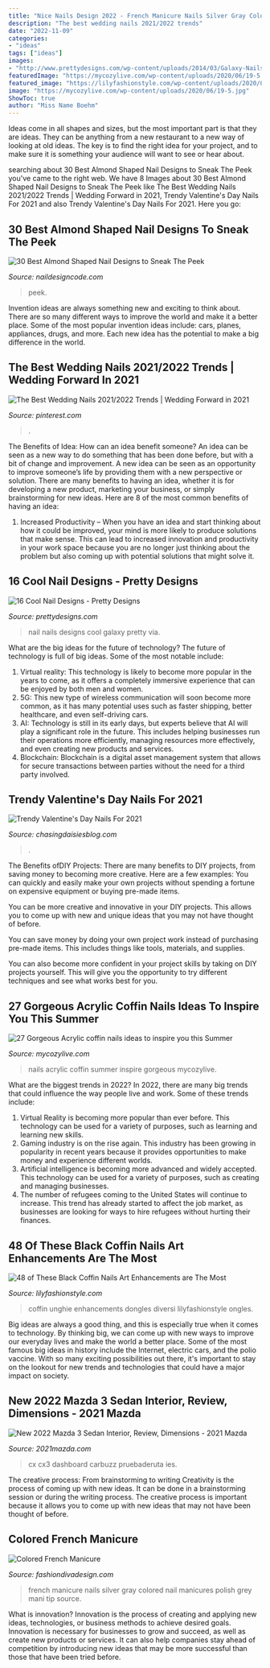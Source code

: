 ```yaml
---
title: "Nice Nails Design 2022 - French Manicure Nails Silver Gray Colored Nail Manicures Polish Grey Mani Tip Source"
description: "The best wedding nails 2021/2022 trends"
date: "2022-11-09"
categories:
- "ideas"
tags: ["ideas"]
images:
- "http://www.prettydesigns.com/wp-content/uploads/2014/03/Galaxy-Nails2.jpg"
featuredImage: "https://mycozylive.com/wp-content/uploads/2020/06/19-5.jpg"
featured_image: "https://lilyfashionstyle.com/wp-content/uploads/2020/03/47.jpg"
image: "https://mycozylive.com/wp-content/uploads/2020/06/19-5.jpg"
ShowToc: true
author: "Miss Name Boehm"
---
```



Ideas come in all shapes and sizes, but the most important part is that they are ideas. They can be anything from a new restaurant to a new way of looking at old ideas. The key is to find the right idea for your project, and to make sure it is something your audience will want to see or hear about.

	

		
searching about 30 Best Almond Shaped Nail Designs to Sneak The Peek you've came to the right web. We have 8 Images about 30 Best Almond Shaped Nail Designs to Sneak The Peek like The Best Wedding Nails 2021/2022 Trends | Wedding Forward in 2021, Trendy Valentine&#039;s Day Nails For 2021 and also Trendy Valentine&#039;s Day Nails For 2021. Here you go:
		
    
## 30 Best Almond Shaped Nail Designs To Sneak The Peek

<img loading=lazy src="https://naildesigncode.com/wp-content/uploads/2017/04/13-3.jpg" onerror="this.onerror=null;this.src='https://tse3.mm.bing.net/th?id=OIP.gXfUusnL5iDqgqH0ONNcmwHaJ4&amp;pid=15.1';" alt="30 Best Almond Shaped Nail Designs to Sneak The Peek">

_Source: naildesigncode.com_

>peek. 

	

Invention ideas are always something new and exciting to think about. There are so many different ways to improve the world and make it a better place. Some of the most popular invention ideas include: cars, planes, appliances, drugs, and more. Each new idea has the potential to make a big difference in the world.

    
## The Best Wedding Nails 2021/2022 Trends | Wedding Forward In 2021

<img loading=lazy src="https://i.pinimg.com/736x/08/11/3d/08113d79e1706c6d63d212df00c3c28b.jpg" onerror="this.onerror=null;this.src='https://tse4.mm.bing.net/th?id=OIP.gs9btIgaWg8j3y3m5-G_7wAAAA&amp;pid=15.1';" alt="The Best Wedding Nails 2021/2022 Trends | Wedding Forward in 2021">

_Source: pinterest.com_

>. 

	

The Benefits of Idea: How can an idea benefit someone?
An idea can be seen as a new way to do something that has been done before, but with a bit of change and improvement. A new idea can be seen as an opportunity to improve someone’s life by providing them with a new perspective or solution. There are many benefits to having an idea, whether it is for developing a new product, marketing your business, or simply brainstorming for new ideas. Here are 8 of the most common benefits of having an idea: 
1. Increased Productivity – When you have an idea and start thinking about how it could be improved, your mind is more likely to produce solutions that make sense. This can lead to increased innovation and productivity in your work space because you are no longer just thinking about the problem but also coming up with potential solutions that might solve it. 

    
## 16 Cool Nail Designs - Pretty Designs

<img loading=lazy src="http://www.prettydesigns.com/wp-content/uploads/2014/03/Galaxy-Nails2.jpg" onerror="this.onerror=null;this.src='https://tse3.mm.bing.net/th?id=OIP.UvVpH67lENRiDKxbJ_w-lAHaJ5&amp;pid=15.1';" alt="16 Cool Nail Designs - Pretty Designs">

_Source: prettydesigns.com_

>nail nails designs cool galaxy pretty via. 

	

What are the big ideas for the future of technology?
The future of technology is full of big ideas. Some of the most notable include:
1. Virtual reality: This technology is likely to become more popular in the years to come, as it offers a completely immersive experience that can be enjoyed by both men and women.
2. 5G: This new type of wireless communication will soon become more common, as it has many potential uses such as faster shipping, better healthcare, and even self-driving cars.
3. AI: Technology is still in its early days, but experts believe that AI will play a significant role in the future. This includes helping businesses run their operations more efficiently, managing resources more effectively, and even creating new products and services.
4. Blockchain: Blockchain is a digital asset management system that allows for secure transactions between parties without the need for a third party involved.

    
## Trendy Valentine&#039;s Day Nails For 2021

<img loading=lazy src="https://chasingdaisiesblog.com/wp-content/uploads/2020/10/22f56c4ce3aab6f055c7d60b0f8b349d-512x683.jpg" onerror="this.onerror=null;this.src='https://tse3.mm.bing.net/th?id=OIP.geHbIDHJP21Mxv2bFGuVeQHaJ4&amp;pid=15.1';" alt="Trendy Valentine&#039;s Day Nails For 2021">

_Source: chasingdaisiesblog.com_

>. 

	

The Benefits ofDIY Projects:
There are many benefits to DIY projects, from saving money to becoming more creative. Here are a few examples: 
You can quickly and easily make your own projects without spending a fortune on expensive equipment or buying pre-made items. 

You can be more creative and innovative in your DIY projects. This allows you to come up with new and unique ideas that you may not have thought of before. 

You can save money by doing your own project work instead of purchasing pre-made items. This includes things like tools, materials, and supplies. 

You can also become more confident in your project skills by taking on DIY projects yourself. This will give you the opportunity to try different techniques and see what works best for you.

    
## 27 Gorgeous Acrylic Coffin Nails Ideas To Inspire You This Summer

<img loading=lazy src="https://mycozylive.com/wp-content/uploads/2020/06/19-5.jpg" onerror="this.onerror=null;this.src='https://tse1.mm.bing.net/th?id=OIP.YdKukQ7UOqBzIU5msx06gwHaKw&amp;pid=15.1';" alt="27 Gorgeous Acrylic coffin nails ideas to inspire you this Summer">

_Source: mycozylive.com_

>nails acrylic coffin summer inspire gorgeous mycozylive. 

	

What are the biggest trends in 2022?
In 2022, there are many big trends that could influence the way people live and work. Some of these trends include: 
1) Virtual Reality is becoming more popular than ever before. This technology can be used for a variety of purposes, such as learning and learning new skills. 
2) Gaming industry is on the rise again. This industry has been growing in popularity in recent years because it provides opportunities to make money and experience different worlds. 
3) Artificial intelligence is becoming more advanced and widely accepted. This technology can be used for a variety of purposes, such as creating and managing businesses. 
4) The number of refugees coming to the United States will continue to increase. This trend has already started to affect the job market, as businesses are looking for ways to hire refugees without hurting their finances.

    
## 48 Of These Black Coffin Nails Art Enhancements Are The Most

<img loading=lazy src="https://lilyfashionstyle.com/wp-content/uploads/2020/03/47.jpg" onerror="this.onerror=null;this.src='https://tse2.mm.bing.net/th?id=OIP.1eC8rJ4ZOGQ48g8czPWKSwHaKw&amp;pid=15.1';" alt="48 of These Black Coffin Nails Art Enhancements are The Most">

_Source: lilyfashionstyle.com_

>coffin unghie enhancements dongles diversi lilyfashionstyle ongles. 

	

Big ideas are always a good thing, and this is especially true when it comes to technology. By thinking big, we can come up with new ways to improve our everyday lives and make the world a better place. Some of the most famous big ideas in history include the Internet, electric cars, and the polio vaccine. With so many exciting possibilities out there, it's important to stay on the lookout for new trends and technologies that could have a major impact on society.

    
## New 2022 Mazda 3 Sedan Interior, Review, Dimensions - 2021 Mazda

<img loading=lazy src="https://2021mazda.com/wp-content/uploads/2021/08/New-2022-Mazda-3-Sedan-Interior.jpg" onerror="this.onerror=null;this.src='https://tse1.mm.bing.net/th?id=OIP.RwGFqAiTDFoCQpigrMVvZQHaEX&amp;pid=15.1';" alt="New 2022 Mazda 3 Sedan Interior, Review, Dimensions - 2021 Mazda">

_Source: 2021mazda.com_

>cx cx3 dashboard carbuzz pruebaderuta ies. 

	

The creative process: From brainstorming to writing
Creativity is the process of coming up with new ideas. It can be done in a brainstorming session or during the writing process. The creative process is important because it allows you to come up with new ideas that may not have been thought of before.

    
## Colored French Manicure

<img loading=lazy src="http://www.fashiondivadesign.com/wp-content/uploads/2013/09/Silver-and-Gray-French-Nails-2013.jpg" onerror="this.onerror=null;this.src='https://tse1.mm.bing.net/th?id=OIP.m8TAxGQ6hYtaxw5aXMy6tAHaJ5&amp;pid=15.1';" alt="Colored French Manicure">

_Source: fashiondivadesign.com_

>french manicure nails silver gray colored nail manicures polish grey mani tip source. 

	

What is innovation?
Innovation is the process of creating and applying new ideas, technologies, or business methods to achieve desired goals. Innovation is necessary for businesses to grow and succeed, as well as create new products or services. It can also help companies stay ahead of competition by introducing new ideas that may be more successful than those that have been tried before.

